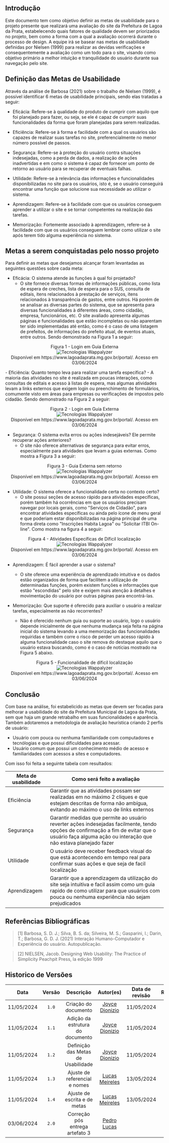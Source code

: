 ## Introdução
Este documento tem como objetivo definir as metas de usabilidade para o projeto presente que realizará uma avaliação do site da Prefeitura de Lagoa da Prata, estabelecendo quais fatores de qualidade devem ser priorizados no projeto, bem como a forma com a qual a avaliação ocorrerá durante o processo de design. 
A equipe irá se basear nas metas de usabilidade definidas por Nielsen (1999) para realizar as devidas verificações e consequentemente a avaliação como um todo para o site,
visando como objetivo primário a melhor intuição e tranquilidade do usuário durante sua navegação pelo site.


## Definição das Metas de Usabilidade

Através da análise de Barbosa (2021) sobre o trabalho de Nielsen (1999), é possível identificar 6 metas de usabilidade principais, sendo elas tratadas a seguir:

- Eficácia: Refere-se à qualidade do produto de cumprir com aquilo que foi planejado para fazer, ou seja, se ele é capaz de cumprir suas funcionalidades da forma que foram planejadas para serem realizadas.

- Eficiência: Refere-se à forma e facilidade com a qual os usuários são capazes de realizar suas tarefas no site, preferencialmente no menor número possível de passos.

- Segurança: Refere-se à proteção do usuário contra situações indesejadas, como a perda de dados, a realização de ações inadvertidas e em como o sistema é capaz de fornecer um ponto de retorno ao usuário para se recuperar de eventuais falhas.

- Utilidade: Refere-se à relevância das informações e funcionalidades disponibilizadas no site para os usuários, isto é, se o usuário conseguirá encontrar uma função que solucione sua necessidade ao utilizar o sistema.

- Aprendizagem: Refere-se à facilidade com que os usuários conseguem aprender a utilizar o site e se tornar competentes na realização das tarefas.

- Memorização: Fortemente associado à aprendizagem, refere-se à facilidade com que os usuários conseguem lembrar como utilizar o site após terem tido alguma experiência no sistema.

## Metas a serem conquistadas pelo nosso projeto
Para definir as metas que desejamos alcançar foram levantadas as seguintes questões sobre cada meta:

- Eficácia: O sistema atende às funções à qual foi projetado?
    - O site fornece diversas formas de informações públicas, como lista de espera de creches, lista de espera para o SUS, consulta de editais, itens relacionados à prestação de serviços, itens relacionados à transparência de gastos, entre outros. Há porém de se analisar as diversas partes do sistema, que se apresenta para diversas funcionalidades à diferentes áreas, como cidadão, empresa, funcionários, etc. O site avaliado apresenta algumas páginas e funcionalidades que estão incompletas ou não aparentam ter sido implementadas até então, como é o caso de uma listagem de prefeitos, de informações do prefeito atual, de eventos atuais, entre outros. Sendo demonstrado na Figura 1 a seguir:
<div style="text-align:center;">
  <p>Figura 1 - Login em Guia Externa <br>
  <img src="https://raw.githubusercontent.com/Interacao-Humano-Computador/2024.1-Prefeitura-Lagoa-da-Prata/main/docs/assets/images/sitePrefeitura/eficacia.png" alt="Tecnologias Wappalyzer"> <br>
  Disponível em https://www.lagoadaprata.mg.gov.br/portal/. Acesso em 03/06/2024
  </p>
</div>
- Eficiência: Quanto tempo leva para realizar uma tarefa específica?
    - A maioria das atividades no site é realizada em poucas interações, como consultas de editais e acesso à listas de espera, mas algumas atividades levam a links externos que exigem login ou preenchimento de formulários, comumente visto em áreas para empresas ou verificações de impostos pelo cidadão. Sendo demonstrado na Figura 2 a seguir:

<div style="text-align:center;">
  <p>Figura 2 - Login em Guia Externa <br>
  <img src="https://raw.githubusercontent.com/Interacao-Humano-Computador/2024.1-Prefeitura-Lagoa-da-Prata/main/docs/assets/images/sitePrefeitura/eficiencia.png" alt="Tecnologias Wappalyzer"> <br>
  Disponível em https://www.lagoadaprata.mg.gov.br/portal/. Acesso em 03/06/2024
  </p>
</div>

- Segurança: O sistema evita erros ou ações indesejáveis? Ele permite recuperar ações anteriores?
    - O site não oferece alternativas de segurança para evitar erros, especialmente para atividades que levam a guias externas. Como mostra a Figura 3 a seguir:

<div style="text-align:center;">
  <p>Figura 3 - Guia Externa sem retorno <br>
  <img src="https://raw.githubusercontent.com/Interacao-Humano-Computador/2024.1-Prefeitura-Lagoa-da-Prata/main/docs/assets/images/sitePrefeitura/seguranca.png" alt="Tecnologias Wappalyzer"> <br>
  Disponível em https://www.lagoadaprata.mg.gov.br/portal/. Acesso em 03/06/2024
  </p>
</div>

- Utilidade: O sistema oferece a funcionalidade certa no contexto certo?
    - O site possui seções de acesso rápido para atividades específicas, porém também há ocorrências em que os usuários precisam navegar por locais gerais, como "Serviços de Cidadão", para encontrar atividades específicas ou ainda pelo ícone de menu geral e que poderiam estar disponibilizadas na página principal de uma forma direta como "Inscrições Habita Lagoa" ou "Solicitar ITBI On-line". Como mostra na figura 4 a seguir:

<div style="text-align:center;">
  <p>Figura 4 - Atividades Específicas de Díficil localização <br>
  <img src="https://raw.githubusercontent.com/Interacao-Humano-Computador/2024.1-Prefeitura-Lagoa-da-Prata/main/docs/assets/images/sitePrefeitura/utilidade.png" alt="Tecnologias Wappalyzer"> <br>
  Disponível em https://www.lagoadaprata.mg.gov.br/portal/. Acesso em 03/06/2024
  </p>
</div>

- Aprendizagem:  É fácil aprender a usar o sistema?
    - O site oferece uma experiência de aprendizado intuitiva e os dados estão organizados de forma que facilitem a utilização de determinadas funções, porém existem funções e informações que estão "escondidas" pelo site e exigem mais atenção à detalhes e movimentação do usuário por outras páginas para encontrá-las.

- Memorização: Que suporte é oferecido para auxiliar o usuário a realizar tarefas, especialmente as não recorrentes?
    -  Não é oferecido nenhum guia ou suporte ao usuário, logo o usuário depende inicialmente de que nenhuma mudança seja feita na página inicial do sistema levando a uma memorização das funcionalidades requiridas e também corre o risco de perder um acesso rápido à alguma funcionalidade caso o site remova do destaque aquilo que o usuário estava buscando, como é o caso de notícias mostrado na Figura 5 abaixo.

<div style="text-align:center;">
  <p>Figura 5 - Funcionalidade de díficil localização <br>
  <img src="https://raw.githubusercontent.com/Interacao-Humano-Computador/2024.1-Prefeitura-Lagoa-da-Prata/main/docs/assets/images/sitePrefeitura/memorizacao.png" alt="Tecnologias Wappalyzer"> <br>
  Disponível em https://www.lagoadaprata.mg.gov.br/portal/. Acesso em 03/06/2024
  </p>
</div>



## Conclusão
Com base na análise, foi estabelicido as metas que devem ser focadas para melhorar a usabilidade do site da Prefeitura Municipal de Lagoa da Prata, sem que haja um grande retrabalho em suas funcionalidades e aparência. 
Também adotaremos a metodologia de avaliação heurística criando 2 perfis de usuário: 
 - Usuário com pouca ou nenhuma familiaridade com computadores e tecnólogias e que possui dificuldades para acessar.
 - Usuário comum que possui um conhecimento médio de acesso e familiaridades com acessos a sites e computadores.

 Com isso foi feita a seguinte tabela com resultados:

| Meta de usabilidade | Como será feito a avaliação                                                                                                                                                                           |
| ------------------- | ----------------------------------------------------------------------------------------------------------------------------------------------------------------------------------------------------- |
| Eficiência          | Garantir que as atividades possam ser realizadas em no máximo 2 cliques e que estejam descritas de forma não ambígua, evitando ao máximo o uso de links externos                                      |
| Segurança           | Garantir medidas que permite ao usuário reverter ações indesejadas facilmente, tendo opções de confirmação a fim de evitar que o usuário faça alguma ação ou interação que não estava planejado fazer |
| Utilidade           | O usuário deve receber feedback visual do que está acontecendo em tempo real para confirmar suas ações e que seja de facil localização                                                                |
| Aprendizagem        | Garantir que a aprendizagem da utilização do site seja intuitiva e facil assim como um guia rapido de como utilizar para que usuários com pouca ou nenhuma experiência não sejam prejudicados |


## Referências Bibliográficas

> [1] Barbosa, S. D. J.; Silva, B. S. da; Silveira, M. S.; Gasparini, I.; Darin, T.; Barbosa, G. D. J. (2021) Interação Humano-Computador e Experiência do usuário. Autopublicação.

> [2] NIELSEN, Jacob. Designing Web Usability: The Practice of Simplicity Peachpit Press, la edição 1999


## Historico de Versões

|    Data    | Versão |             Descrição              |                   Autor(es)                   | Data de revisão |                  Revisor(es)                  |
| :--------: | :----: | :--------------------------------: | :-------------------------------------------: | :-------------: | :-------------------------------------------: |
| 11/05/2024 | `1.0`  |        Criação do documento        | [Joyce Dionizio](https://github.com/joycejdm) |   11/05/2024    | [Lucas Meireles](https://github.com/Katuner)  |
| 11/05/2024 | `1.1`  |  Adição da estrutura do documento  | [Joyce Dionizio](https://github.com/joycejdm) |   11/05/2024    | [Lucas Meireles](https://github.com/Katuner)  |
| 11/05/2024 | `1.2`  | Definição das Metas de Usabilidade | [Joyce Dionizio](https://github.com/joycejdm) |   11/05/2024    | [Lucas Meireles](https://github.com/Katuner)  |
| 11/05/2024 | `1.3`  |   Ajuste de referencial e nomes    | [Lucas Meireles](https://github.com/Katuner)  |   13/05/2024    | [Augusto Duarte ](https://github.com/Augcamp) |
| 11/05/2024 | `1.4`  |    Ajuste de escrita e de metas    | [Lucas Meireles](https://github.com/Katuner)  |   13/05/2024    | [Augusto Duarte ](https://github.com/Augcamp) |
| 03/06/2024 | `2.0`  |  Correção pós entrega artefato 3   | [Pedro Lucas](https://github.com/lucasdray) |                 |                                               |
